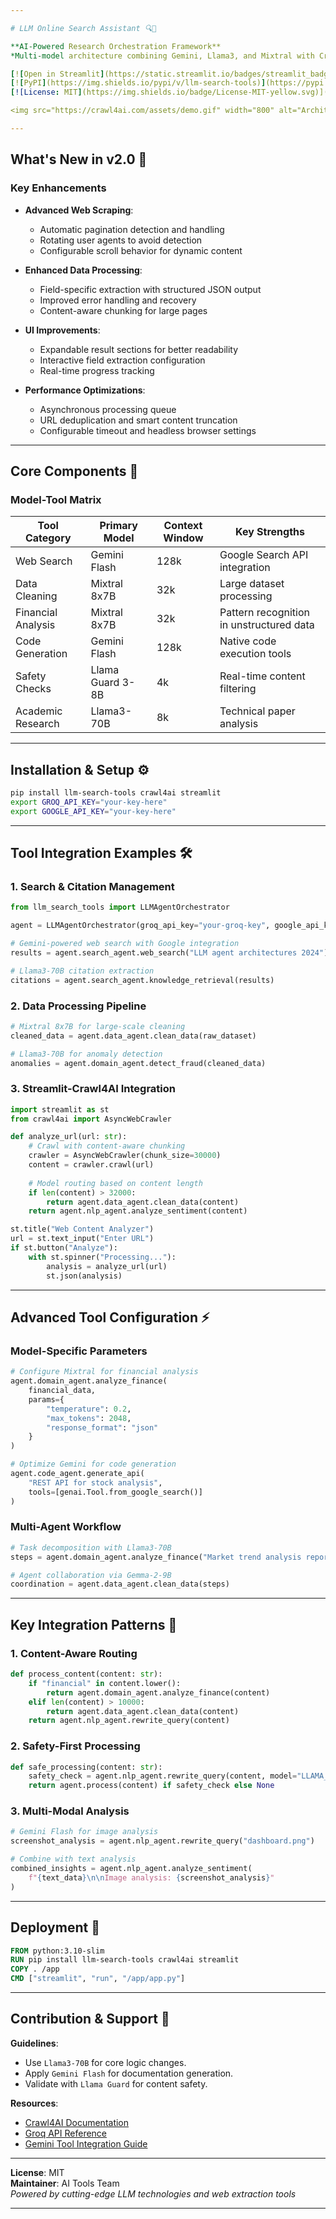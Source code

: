 ```yaml
---

# LLM Online Search Assistant 🔍🤖  

**AI-Powered Research Orchestration Framework**  
*Multi-model architecture combining Gemini, Llama3, and Mixtral with Crawl4AI web extraction*  

[![Open in Streamlit](https://static.streamlit.io/badges/streamlit_badge_black_white.svg)](https://your-streamlit-app-url)  
[![PyPI](https://img.shields.io/pypi/v/llm-search-tools)](https://pypi.org/project/llm-search-tools/)  
[![License: MIT](https://img.shields.io/badge/License-MIT-yellow.svg)](https://opensource.org/licenses/MIT)  

<img src="https://crawl4ai.com/assets/demo.gif" width="800" alt="Architecture Diagram">  

---
```


## What's New in v2.0 🚀  

### Key Enhancements  
- **Advanced Web Scraping**:  
  - Automatic pagination detection and handling  
  - Rotating user agents to avoid detection  
  - Configurable scroll behavior for dynamic content  

- **Enhanced Data Processing**:  
  - Field-specific extraction with structured JSON output  
  - Improved error handling and recovery  
  - Content-aware chunking for large pages  

- **UI Improvements**:  
  - Expandable result sections for better readability  
  - Interactive field extraction configuration  
  - Real-time progress tracking  

- **Performance Optimizations**:  
  - Asynchronous processing queue  
  - URL deduplication and smart content truncation  
  - Configurable timeout and headless browser settings  

---

## Core Components 🧩  

### Model-Tool Matrix  
| Tool Category         | Primary Model              | Context Window | Key Strengths                          |  
|-----------------------|----------------------------|----------------|----------------------------------------|  
| Web Search            | Gemini Flash               | 128k           | Google Search API integration          |  
| Data Cleaning         | Mixtral 8x7B               | 32k            | Large dataset processing               |  
| Financial Analysis    | Mixtral 8x7B               | 32k            | Pattern recognition in unstructured data|  
| Code Generation       | Gemini Flash               | 128k           | Native code execution tools            |  
| Safety Checks         | Llama Guard 3-8B           | 4k             | Real-time content filtering            |  
| Academic Research     | Llama3-70B                 | 8k             | Technical paper analysis               |  

---

## Installation & Setup ⚙️  

```bash  
pip install llm-search-tools crawl4ai streamlit  
export GROQ_API_KEY="your-key-here"  
export GOOGLE_API_KEY="your-key-here"  
```  

---

## Tool Integration Examples 🛠️  

### 1. Search & Citation Management  
```python  
from llm_search_tools import LLMAgentOrchestrator  

agent = LLMAgentOrchestrator(groq_api_key="your-groq-key", google_api_key="your-google-key")  

# Gemini-powered web search with Google integration  
results = agent.search_agent.web_search("LLM agent architectures 2024")  

# Llama3-70B citation extraction  
citations = agent.search_agent.knowledge_retrieval(results)  
```  

### 2. Data Processing Pipeline  
```python  
# Mixtral 8x7B for large-scale cleaning  
cleaned_data = agent.data_agent.clean_data(raw_dataset)  

# Llama3-70B for anomaly detection  
anomalies = agent.domain_agent.detect_fraud(cleaned_data)  
```  

### 3. Streamlit-Crawl4AI Integration  
```python  
import streamlit as st  
from crawl4ai import AsyncWebCrawler  

def analyze_url(url: str):  
    # Crawl with content-aware chunking  
    crawler = AsyncWebCrawler(chunk_size=30000)  
    content = crawler.crawl(url)  
    
    # Model routing based on content length  
    if len(content) > 32000:  
        return agent.data_agent.clean_data(content)  
    return agent.nlp_agent.analyze_sentiment(content)  

st.title("Web Content Analyzer")  
url = st.text_input("Enter URL")  
if st.button("Analyze"):  
    with st.spinner("Processing..."):  
        analysis = analyze_url(url)  
        st.json(analysis)  
```  

---

## Advanced Tool Configuration ⚡  

### Model-Specific Parameters  
```python  
# Configure Mixtral for financial analysis  
agent.domain_agent.analyze_finance(  
    financial_data,  
    params={  
        "temperature": 0.2,  
        "max_tokens": 2048,  
        "response_format": "json"  
    }  
)  

# Optimize Gemini for code generation  
agent.code_agent.generate_api(  
    "REST API for stock analysis",  
    tools=[genai.Tool.from_google_search()]  
)  
```  

### Multi-Agent Workflow  
```python  
# Task decomposition with Llama3-70B  
steps = agent.domain_agent.analyze_finance("Market trend analysis report")  

# Agent collaboration via Gemma-2-9B  
coordination = agent.data_agent.clean_data(steps)  
```  

---

## Key Integration Patterns 🔄  

### 1. Content-Aware Routing  
```python  
def process_content(content: str):  
    if "financial" in content.lower():  
        return agent.domain_agent.analyze_finance(content)  
    elif len(content) > 10000:  
        return agent.data_agent.clean_data(content)  
    return agent.nlp_agent.rewrite_query(content)  
```  

### 2. Safety-First Processing  
```python  
def safe_processing(content: str):  
    safety_check = agent.nlp_agent.rewrite_query(content, model="LLAMA_GUARD_3_8B")  
    return agent.process(content) if safety_check else None  
```  

### 3. Multi-Modal Analysis  
```python  
# Gemini Flash for image analysis  
screenshot_analysis = agent.nlp_agent.rewrite_query("dashboard.png")  

# Combine with text analysis  
combined_insights = agent.nlp_agent.analyze_sentiment(  
    f"{text_data}\n\nImage analysis: {screenshot_analysis}"  
)  
```  

---

## Deployment 🚀  

```dockerfile  
FROM python:3.10-slim  
RUN pip install llm-search-tools crawl4ai streamlit  
COPY . /app  
CMD ["streamlit", "run", "/app/app.py"]  
```  

---

## Contribution & Support 🤝  

**Guidelines**:  
- Use `Llama3-70B` for core logic changes.  
- Apply `Gemini Flash` for documentation generation.  
- Validate with `Llama Guard` for content safety.  

**Resources**:  
- [Crawl4AI Documentation](https://github.com/unclecode/crawl4ai)  
- [Groq API Reference](https://console.groq.com/docs)  
- [Gemini Tool Integration Guide](https://ai.google.dev/docs)  

---

**License**: MIT  
**Maintainer**: AI Tools Team  
*Powered by cutting-edge LLM technologies and web extraction tools*  

---
